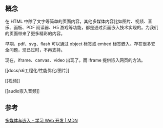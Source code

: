 ## 概念
在 HTML 中除了文字等简单的页面内容，其他多媒体内容比如图片、视频、音乐、画板、PDF 阅读器、H5 游戏等功能，都是通过页面嵌入技术实现的。为我们的页面带来了更多精彩的内容。

早期，pdf、svg、flash 可以通过 object 标签或 embed 标签嵌入。存在很多安全问题，现已过时，不再支持。

现在，iframe、canvas、video 出现了。而 iframe 提供嵌入网页的方法。

[[docs/x6工程化/性能优化/图片]]

[[视频]]

[[audio嵌入音频]]

## 参考
[多媒体与嵌入 - 学习 Web 开发 | MDN](https://developer.mozilla.org/zh-CN/docs/Learn/HTML/Multimedia_and_embedding)